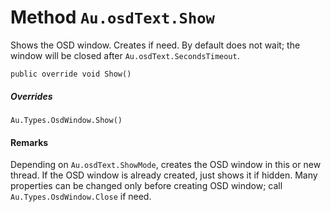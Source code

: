 # Method `Au.osdText.Show`

Shows the OSD window. Creates if need. By default does not wait; the window will be closed after `Au.osdText.SecondsTimeout`.

```
public override void Show()
```

##### Overrides

`Au.Types.OsdWindow.Show()`

#### Remarks

Depending on `Au.osdText.ShowMode`, creates the OSD window in this or new thread. If the OSD window is already created, just shows it if hidden. Many properties can be changed only before creating OSD window; call `Au.Types.OsdWindow.Close` if need.